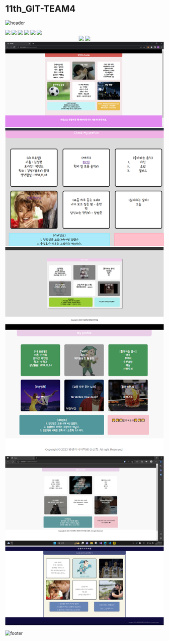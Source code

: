 # 11th_GIT-TEAM4

![header](https://capsule-render.vercel.app/api?type=waving&color=0:FFC100,100:FF0000&height=300&section=header&text=Like%204ion&fontSize=90&animation=fadeIn&fontAlignY=38&desc=멋쟁이%204조처럼&descAlignY=51&descAlign=70&fontColor=FFFFFF)

<!-- 작업물 -->

<span>
  <a href="https://github.com/iamneveralone"><img src="https://github.com/iamneveralone.png" width="100"></a>
  <a href="https://github.com/13155a1"><img src="https://github.com/13155a1.png" width="100"></a>
  <a href="https://github.com/fressh1127"><img src="https://github.com/fressh1127.png" width="100"></a>
  <a href="https://github.com/Goonco"><img src="https://github.com/Goonco.png" width="100"></a>
  <a href="https://github.com/rmdnps10"><img src="https://github.com/rmdnps10.png" width="100"></a>
  <a href="https://github.com/sunghyun1356"><img src="https://github.com/sunghyun1356.png" width="100"></a>
</span>

<div style="text-align:center">
  <img src="https://img.shields.io/badge/HTML-E34F26?style=?style=flat-square&logo=HTML&logoColor=black"/>
  <img src="https://img.shields.io/badge/CSS-1572B6?style=?style=flat-square&logo=CSS&logoColor=black"/>
</div>

<img src = "./images/강민석.PNG">
<img src = "./images/김성현.png">
<img src = "./images/송경호.png">
<img src = "./images/신선희.png">
<img src = "./images/임정연.png">
<img src = "./images/정인영.png">

![footer](https://capsule-render.vercel.app/api?type=cylinder&color=auto&text=Thank%20You%20!&fontAlignY=45&fontSize=40&height=150&animation=blinking&desc=Bye~&animated&descAlignY=70)
